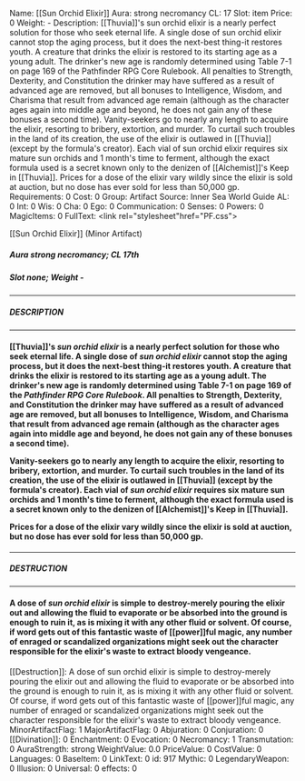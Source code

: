 Name: [[Sun Orchid Elixir]]
Aura: strong necromancy
CL: 17
Slot: item
Price: 0
Weight: -
Description: [[Thuvia]]'s sun orchid elixir is a nearly perfect solution for those who seek eternal life. A single dose of sun orchid elixir cannot stop the aging process, but it does the next-best thing-it restores youth. A creature that drinks the elixir is restored to its starting age as a young adult. The drinker's new age is randomly determined using Table 7-1 on page 169 of the Pathfinder RPG Core Rulebook. All penalties to Strength, Dexterity, and Constitution the drinker may have suffered as a result of advanced age are removed, but all bonuses to Intelligence, Wisdom, and Charisma that result from advanced age remain (although as the character ages again into middle age and beyond, he does not gain any of these bonuses a second time). Vanity-seekers go to nearly any length to acquire the elixir, resorting to bribery, extortion, and murder. To curtail such troubles in the land of its creation, the use of the elixir is outlawed in [[Thuvia]] (except by the formula's creator). Each vial of sun orchid elixir requires six mature sun orchids and 1 month's time to ferment, although the exact formula used is a secret known only to the denizen of [[Alchemist]]'s Keep in [[Thuvia]]. Prices for a dose of the elixir vary wildly since the elixir is sold at auction, but no dose has ever sold for less than 50,000 gp.
Requirements: 0
Cost: 0
Group: Artifact
Source: Inner Sea World Guide
AL: 0
Int: 0
Wis: 0
Cha: 0
Ego: 0
Communication: 0
Senses: 0
Powers: 0
MagicItems: 0
FullText: <link rel="stylesheet"href="PF.css"><div class="heading"><p class="alignleft">[[Sun Orchid Elixir]] (Minor Artifact)</p><div style="clear: both;"></div></div><div><h5><b>Aura </b>strong necromancy; <b>CL </b>17th</h5><h5><b>Slot </b>none; <b>Weight </b>-</h5></div><hr/><div><h5><b>DESCRIPTION</b></h5></div><hr/><div><h4><p>[[Thuvia]]'s <i>sun orchid elixir</i> is a nearly perfect solution for those who seek eternal life. A single dose of <i>sun orchid elixir</i> cannot stop the aging process, but it does the next-best thing-it restores youth. A creature that drinks the elixir is restored to its starting age as a young adult. The drinker's new age is randomly determined using Table 7-1 on page 169 of the <i>Pathfinder RPG Core Rulebook</i>. All penalties to Strength, Dexterity, and Constitution the drinker may have suffered as a result of advanced age are removed, but all bonuses to Intelligence, Wisdom, and Charisma that result from advanced age remain (although as the character ages again into middle age and beyond, he does not gain any of these bonuses a second time).</p><p>Vanity-seekers go to nearly any length to acquire the elixir, resorting to bribery, extortion, and murder. To curtail such troubles in the land of its creation, the use of the elixir is outlawed in [[Thuvia]] (except by the formula's creator). Each vial of <i>sun orchid elixir</i> requires six mature sun orchids and 1 month's time to ferment, although the exact formula used is a secret known only to the denizen of [[Alchemist]]'s Keep in [[Thuvia]].</p><p>Prices for a dose of the elixir vary wildly since the elixir is sold at auction, but no dose has ever sold for less than 50,000 gp.</p></h4></div><hr/><div><h5><b>DESTRUCTION</b></h5></div><hr/><div><h4><p>A dose of <i>sun orchid elixir</i> is simple to destroy-merely pouring the elixir out and allowing the fluid to evaporate or be absorbed into the ground is enough to ruin it, as is mixing it with any other fluid or solvent. Of course, if word gets out of this fantastic waste of [[power]]ful magic, any number of enraged or scandalized organizations might seek out the character responsible for the elixir's waste to extract bloody vengeance.</p></h4></div>
[[Destruction]]: A dose of sun orchid elixir is simple to destroy-merely pouring the elixir out and allowing the fluid to evaporate or be absorbed into the ground is enough to ruin it, as is mixing it with any other fluid or solvent. Of course, if word gets out of this fantastic waste of [[power]]ful magic, any number of enraged or scandalized organizations might seek out the character responsible for the elixir's waste to extract bloody vengeance.
MinorArtifactFlag: 1
MajorArtifactFlag: 0
Abjuration: 0
Conjuration: 0
[[Divination]]: 0
Enchantment: 0
Evocation: 0
Necromancy: 1
Transmutation: 0
AuraStrength: strong
WeightValue: 0.0
PriceValue: 0
CostValue: 0
Languages: 0
BaseItem: 0
LinkText: 0
id: 917
Mythic: 0
LegendaryWeapon: 0
Illusion: 0
Universal: 0
effects: 0
